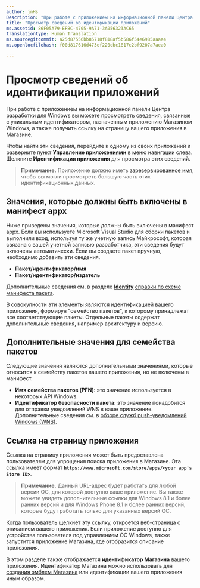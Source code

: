 ```yaml
---
author: jnHs
Description: "При работе с приложением на информационной панели Центра разработки для Windows вы можете просмотреть сведения, связанные с уникальным идентификатором, назначенным приложению Магазином Windows, а также получить ссылку на страницу вашего приложения в Магазине."
title: "Просмотр сведений об идентификации приложений"
ms.assetid: 86F05A79-EFBC-4705-9A71-3A056323AC65
translationtype: Human Translation
ms.sourcegitcommit: a25d87556bb85718f818af5b586f54e6985aaaa4
ms.openlocfilehash: f00d817616d473ef220ebc1817c2bf9207a7aea0

---
```


# Просмотр сведений об идентификации приложений


При работе с приложением на информационной панели Центра разработки для Windows вы можете просмотреть сведения, связанные с уникальным идентификатором, назначенным приложению Магазином Windows, а также получить ссылку на страницу вашего приложения в Магазине.

Чтобы найти эти сведения, перейдите к одному из своих приложений и разверните пункт **Управление приложениями** в меню навигации слева. Щелкните **Идентификация приложения** для просмотра этих сведений.

> **Примечание.**  Приложение должно иметь [зарезервированное имя](create-your-app-by-reserving-a-name.md), чтобы вы могли просмотреть большую часть этих идентификационных данных.

## Значения, которые должны быть включены в манифест appx


Ниже приведены значения, которые должны быть включены в манифест appx. Если вы используете Microsoft Visual Studio для сборки пакетов и выполнили вход, используя ту же учетную запись Майкрософт, которая связана с вашей учетной записью разработчика, эти сведения будут включены автоматически. Если вы создаете пакет вручную, необходимо добавить эти сведения.

-   **Пакет/идентификатор/имя**
-   **Пакет/идентификатор/издатель**

Дополнительные сведения см. в разделе [**Identity**](https://msdn.microsoft.com/library/windows/apps/br211441) [справки по схеме манифеста пакета](https://msdn.microsoft.com/library/windows/apps/br211473).

В совокупности эти элементы являются идентификацией вашего приложения, формируя "семейство пакетов", к которому принадлежат все соответствующие пакеты. Отдельные пакеты содержат дополнительные сведения, например архитектуру и версию.

## Дополнительные значения для семейства пакетов


Следующие значения являются дополнительными значениями, которые относится к семейству пакетов вашего приложения, но не включены в манифест.

-   **Имя семейства пакетов (PFN)**: это значение используется в некоторых API Windows.
-   **Идентификатор безопасности пакета**: это значение понадобится для отправки уведомлений WNS в ваше приложение. Дополнительные сведения см. в [обзоре служб push-уведомлений Windows (WNS)](https://msdn.microsoft.com/library/windows/apps/mt187203).

## Ссылка на страницу приложения

Ссылка на страницу приложения может быть предоставлена пользователям для упрощения поиска приложения в Магазине. Эта ссылка имеет формат **`https://www.microsoft.com/store/apps/<your app's Store ID>`**.

> **Примечание.**  Данный URL-адрес будет работать для любой версии ОС, для которой доступно ваше приложение. Вы также можете увидеть дополнительные ссылки для Windows 8.1 и более ранних версий и для Windows Phone 8.1 и более ранних версий, которые будут работать только для указанных версий ОС.

Когда пользователь щелкнет эту ссылку, откроется веб-страница с описанием вашего приложения. Если приложение доступно для устройства пользователя под управлением ОС Windows, также запустится приложение Магазина, где отобразится описание приложения.

В этом разделе также отображается **идентификатор Магазина** вашего приложения. Идентификатор Магазина можно использовать для [создания эмблем Магазина](http://go.microsoft.com/fwlink/p/?LinkId=534236) или идентификации вашего приложения иным образом.

 

 







<!--HONumber=Jun16_HO4-->


